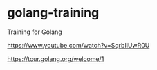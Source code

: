 # golang-training
Training for Golang


https://www.youtube.com/watch?v=SqrbIlUwR0U

https://tour.golang.org/welcome/1
